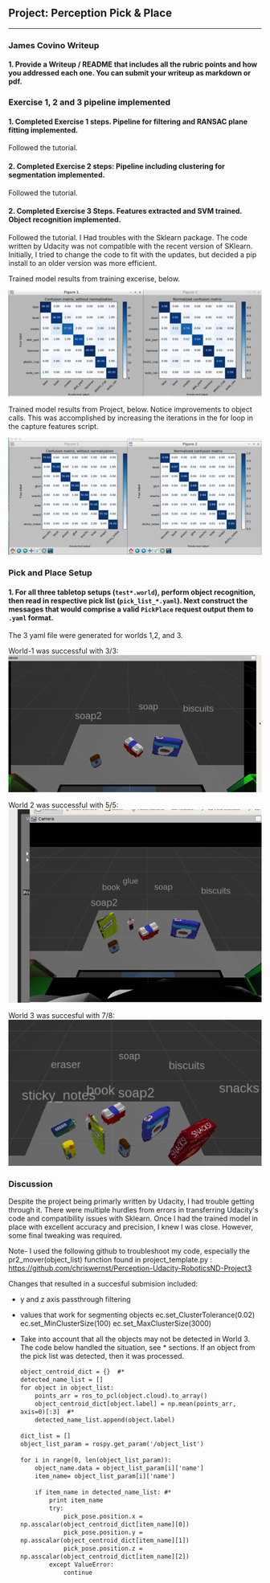 ## Project: Perception Pick & Place

---
### James Covino Writeup 

#### 1. Provide a Writeup / README that includes all the rubric points and how you addressed each one.  You can submit your writeup as markdown or pdf.  

### Exercise 1, 2 and 3 pipeline implemented
#### 1. Completed Exercise 1 steps. Pipeline for filtering and RANSAC plane fitting implemented.
Followed the tutorial.
#### 2. Completed Exercise 2 steps: Pipeline including clustering for segmentation implemented.  
Followed the tutorial.
#### 2. Completed Exercise 3 Steps.  Features extracted and SVM trained.  Object recognition implemented.
Followed the tutorial. I Had troubles with the Sklearn package. The code written by Udacity was not compatible with the recent version of SKlearn. Initially, I tried to change the code to fit with the updates, but decided a pip install to an older version was more efficient. 

Trained model results from training excerise, below.

![image-1](./training_result_Excercise.png)

Trained model results from Project, below.  Notice improvements to object calls. This was accomplished by increasing the iterations in the for loop in the capture features script.

![image-2](./Training_result_project.png)

### Pick and Place Setup

#### 1. For all three tabletop setups (`test*.world`), perform object recognition, then read in respective pick list (`pick_list_*.yaml`). Next construct the messages that would comprise a valid `PickPlace` request output them to `.yaml` format.

The 3 yaml file were generated for worlds 1,2, and 3. 

World-1 was successful with 3/3:
![image-3](./yaml1.png)

World 2 was successful with 5/5:
![image-4](./yaml2.png)

World 3 was succesful with 7/8:
![image-5](./yaml3.png)

### Discussion
Despite the project being primarly written by Udacity, I had trouble getting through it. There were multiple hurdles from errors in transferring Udacity's code and compatibility issues with Sklearn.  Once I had the trained model in place with excellent accuracy and precision, I knew I was close. However, some final tweaking was required.

Note- I used the following github to troubleshoot my code, especially the pr2_mover(object_list) function found in project_template.py :   https://github.com/chriswernst/Perception-Udacity-RoboticsND-Project3

Changes that resulted in a succesful submision included:
* y and z axis passthrough filtering
* values that work for segmenting objects
    ec.set_ClusterTolerance(0.02)  
    ec.set_MinClusterSize(100)
    ec.set_MaxClusterSize(3000)

* Take into account that all the objects may not be detected in World 3.
	The code below handled the situation, see * sections. If an object from the pick list was detected, then it was processed.
	~~~~
    object_centroid_dict = {}  #*
    detected_name_list = []
    for object in object_list:
        points_arr = ros_to_pcl(object.cloud).to_array()
        object_centroid_dict[object.label] = np.mean(points_arr, axis=0)[:3]  #*
        detected_name_list.append(object.label) 

    dict_list = []
    object_list_param = rospy.get_param('/object_list')
    
    for i in range(0, len(object_list_param)):
        object_name.data = object_list_param[i]['name']
        item_name= object_list_param[i]['name']

        if item_name in detected_name_list: #*
            print item_name
            try:
                pick_pose.position.x = np.asscalar(object_centroid_dict[item_name][0])
                pick_pose.position.y = np.asscalar(object_centroid_dict[item_name][1])
                pick_pose.position.z = np.asscalar(object_centroid_dict[item_name][2])
            except ValueError:
                continue

	~~~~




